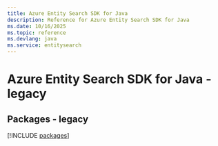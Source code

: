 ```yaml
---
title: Azure Entity Search SDK for Java
description: Reference for Azure Entity Search SDK for Java
ms.date: 10/16/2025
ms.topic: reference
ms.devlang: java
ms.service: entitysearch
---
```

# Azure Entity Search SDK for Java - legacy
## Packages - legacy
[!INCLUDE [packages](entity-search-index.md)]